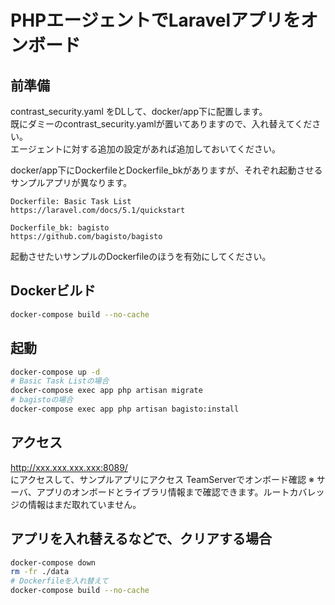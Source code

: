 # PHPエージェントでLaravelアプリをオンボード

## 前準備
contrast_security.yaml をDLして、docker/app下に配置します。  
既にダミーのcontrast_security.yamlが置いてありますので、入れ替えてください。  
エージェントに対する追加の設定があれば追加しておいてください。  

docker/app下にDockerfileとDockerfile_bkがありますが、それぞれ起動させるサンプルアプリが異なります。  
```
Dockerfile: Basic Task List
https://laravel.com/docs/5.1/quickstart

Dockerfile_bk: bagisto
https://github.com/bagisto/bagisto
```
起動させたいサンプルのDockerfileのほうを有効にしてください。

## Dockerビルド
```bash
docker-compose build --no-cache
```

## 起動
```bash
docker-compose up -d
# Basic Task Listの場合
docker-compose exec app php artisan migrate
# bagistoの場合
docker-compose exec app php artisan bagisto:install
```

## アクセス
http://xxx.xxx.xxx.xxx:8089/  
にアクセスして、サンプルアプリにアクセス
TeamServerでオンボード確認
※ サーバ、アプリのオンボードとライブラリ情報まで確認できます。ルートカバレッジの情報はまだ取れていません。

## アプリを入れ替えるなどで、クリアする場合
```bash
docker-compose down
rm -fr ./data
# Dockerfileを入れ替えて
docker-compose build --no-cache
```
